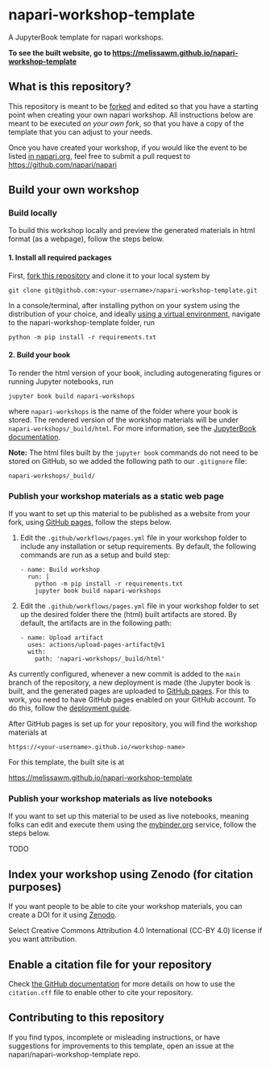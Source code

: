 # napari-workshop-template

A JupyterBook template for napari workshops.

**To see the built website, go to https://melissawm.github.io/napari-workshop-template**

## What is this repository?

This repository is meant to be [forked](https://docs.github.com/en/get-started/quickstart/fork-a-repo) and edited so that you have a starting point when creating your own napari workshop. All instructions below are meant to be executed _on your own fork_, so that you have a copy of the template that you can adjust to your needs.

Once you have created your workshop, if you would like the event to be listed [in napari.org](https://napari.org/stable/further-resources/napari-workshops.html), feel free to submit a pull request to https://github.com/napari/napari

## Build your own workshop

### Build locally

To build this workshop locally and preview the generated materials in html format (as a webpage), follow the steps below.

#### 1. Install all required packages

First, [fork this repository](https://docs.github.com/en/get-started/quickstart/fork-a-repo) and clone it to your local system by

```
git clone git@github.com:<your-username>/napari-workshop-template.git
```

In a console/terminal, after installing python on your system using the
distribution of your choice, and ideally
[using a virtual environment](https://packaging.python.org/en/latest/guides/installing-using-pip-and-virtual-environments/), navigate to the napari-workshop-template folder,
run

```
python -m pip install -r requirements.txt
```

#### 2. Build your book

To render the html version of your book, including autogenerating figures or
running Jupyter notebooks, run

```
jupyter book build napari-workshops
```

where `napari-workshops` is the name of the folder where your book is stored.
The rendered version of the workshop materials will be under
`napari-workshops/_build/html`. For more information, see the
[JupyterBook documentation](https://jupyterbook.org/).

**Note:** The html files built by the `jupyter book` commands do not need to be
stored on GitHub, so we added the following path to our `.gitignore` file:

```
napari-workshops/_build/
```

### Publish your workshop materials as a static web page

If you want to set up this material to be published as a website from your fork, using [GitHub pages](https://pages.github.com/), follow the steps below.

1. Edit the `.github/workflows/pages.yml` file in your workshop folder to
   include any installation or setup requirements. By default, the following
   commands are run as a setup and build step:

    ```
    - name: Build workshop
      run: |
        python -m pip install -r requirements.txt
        jupyter book build napari-workshops
    ```

2. Edit the `.github/workflows/pages.yml` file in your workshop folder to
   set up the desired folder there the (html) built artifacts are stored. By
   default, the artifacts are in the following path:

    ```
    - name: Upload artifact
      uses: actions/upload-pages-artifact@v1
      with:
        path: 'napari-workshops/_build/html'
    ```

As currently configured, whenever a new commit is added to the `main` branch of the repository, a new deployment is made (the Jupyter book is built, and the
generated pages are uploaded to [GitHub pages](https://docs.github.com/en/pages/quickstart). For this to work, you need to have GitHub pages enabled on your GitHub account. To do this, follow the [deployment guide]().

After GitHub pages is set up for your repository, you will find the workshop materials at

```
https://<your-username>.github.io/<workshop-name>
```

For this template, the built site is at

https://melissawm.github.io/napari-workshop-template

### Publish your workshop materials as live notebooks

If you want to set up this material to be used as live notebooks, meaning folks
can edit and execute them using the [mybinder.org](https://mybinder.org/)
service, follow the steps below.

TODO

## Index your workshop using Zenodo (for citation purposes)

If you want people to be able to cite your workshop materials, you can create
a DOI for it using [Zenodo](https://docs.github.com/en/repositories/archiving-a-github-repository/referencing-and-citing-content).

Select Creative Commons Attribution 4.0 International (CC-BY 4.0) license if you want attribution.

## Enable a citation file for your repository

Check [the GitHub documentation](https://docs.github.com/en/repositories/managing-your-repositorys-settings-and-features/customizing-your-repository/about-citation-files) for more details on how to use the `citation.cff` file to enable other to cite your repository.

## Contributing to this repository

If you find typos, incomplete or misleading instructions, or have suggestions for improvements to this template, open an issue at the napari/napari-workshop-template repo.
